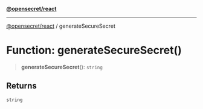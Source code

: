 [**@opensecret/react**](../README.md)

***

[@opensecret/react](../README.md) / generateSecureSecret

# Function: generateSecureSecret()

> **generateSecureSecret**(): `string`

## Returns

`string`
